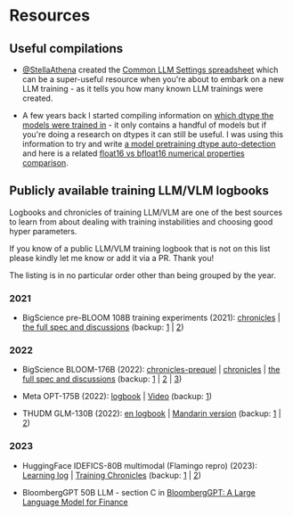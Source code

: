 # Resources

## Useful compilations

- [@StellaAthena](https://github.com/StellaAthena) created the [Common LLM Settings spreadsheet](https://docs.google.com/spreadsheets/d/14vbBbuRMEHoqeuMHkTfw3uiZVmyXNuoSp8s-aHvfvZk/edit#gid=0) which can be a super-useful resource when you're about to embark on a new LLM training - as it tells you how many known LLM trainings were created.

- A few years back I started compiling information on [which dtype the models were trained in](https://discuss.huggingface.co/t/model-pre-training-precision-database-fp16-fp32-bf16/5671) - it only contains a handful of models but if you're doing a research on dtypes it can still be useful. I was using this information to try and write [a model pretraining dtype auto-detection](https://github.com/stas00/ml-ways/blob/master/numbers/detect-model-pretrained-in-bf16-fp16-fp32.ipynb) and here is a related [float16 vs bfloat16 numerical properties comparison](https://github.com/stas00/ml-ways/blob/master/numbers/bfloat16-vs-float16-study.ipynb).

## Publicly available training LLM/VLM logbooks

Logbooks and chronicles of training LLM/VLM are one of the best sources to learn from about dealing with training instabilities and choosing good hyper parameters.

If you know of a public LLM/VLM training logbook that is not on this list please kindly let me know or add it via a PR. Thank you!

The listing is in no particular order other than being grouped by the year.

### 2021

- BigScience pre-BLOOM 108B training experiments (2021):
[chronicles](https://github.com/bigscience-workshop/bigscience/blob/master/train/tr8-104B-wide/chronicles.md) |
[the full spec and discussions](https://github.com/bigscience-workshop/bigscience/blob/master/train/tr8-104B-wide)
(backup:
[1](https://github.com/stas00/bigscience-backup/blob/master/train/tr8-104B-wide/chronicles.md) |
[2](https://github.com/stas00/bigscience-backup/blob/master/train/tr8-104B-wide))

### 2022

- BigScience BLOOM-176B (2022):
[chronicles-prequel](https://github.com/bigscience-workshop/bigscience/blob/master/train/tr11-176B-ml/chronicles-prequel.md) |
[chronicles](https://github.com/bigscience-workshop/bigscience/blob/master/train/tr11-176B-ml/chronicles.md) |
[the full spec and discussions](https://github.com/bigscience-workshop/bigscience/blob/master/train/tr11-176B-ml/)
(backup:
[1](https://github.com/stas00/bigscience-backup/blob/master/train/tr11-176B-ml/chronicles-prequel.md) |
[2](https://github.com/stas00/bigscience-backup/blob/master/train/tr11-176B-ml/chronicles.md) |
[3](https://github.com/stas00/bigscience-backup/blob/master/train/tr11-176B-ml/))

- Meta OPT-175B (2022):
 [logbook](https://github.com/facebookresearch/metaseq/tree/main/projects/OPT/chronicles) | [Video](https://www.youtube.com/watch?v=p9IxoSkvZ-M) (backup: [1](https://github.com/stas00/metaseq-backup/tree/main/projects/OPT/chronicles))

- THUDM GLM-130B (2022): [en logbook](https://github.com/THUDM/GLM-130B/blob/main/logs/main-log-en.md) | [Mandarin version](https://github.com/THUDM/GLM-130B/blob/main/logs/main-log.md) (backup:  [1](https://github.com/stas00/GLM-130B-backup/blob/main/logs/main-log-en.md) | [2](https://github.com/stas00/GLM-130B-backup/blob/main/logs/main-log.md))



### 2023

- HuggingFace IDEFICS-80B multimodal (Flamingo repro) (2023): [Learning log](https://github.com/huggingface/m4-logs/blob/master/memos/README.md) | [Training Chronicles](https://github.com/huggingface/m4-logs/blob/master/tr-190-80b/chronicles.md) (backup: [1](https://github.com/stas00/m4-logs-backup/blob/master/memos/README.md) | [2](https://github.com/stas00/m4-logs-backup/blob/master/tr-190-80b/chronicles.md))


- BloombergGPT 50B LLM - section C in [BloombergGPT: A Large Language Model for Finance](https://arxiv.org/abs/2303.17564)
